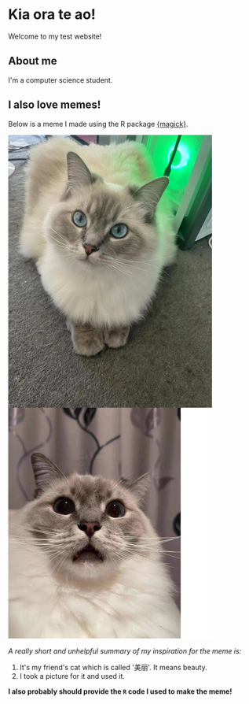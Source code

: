 # Kia ora te ao!

Welcome to my test website! 

## About me

I'm a computer science student. 

## I also love memes!

Below is a meme I made using the R package [{magick}](https://cran.r-project.org/web/packages/magick/vignettes/intro.html).

![](my_meme.png)

*A really short and unhelpful summary of my inspiration for the meme is:*

1. It's my friend's cat which is called '美丽'. It means beauty.
2. I took a picture for it and used it.

**I also probably should provide the `R` code I used to make the meme!**
